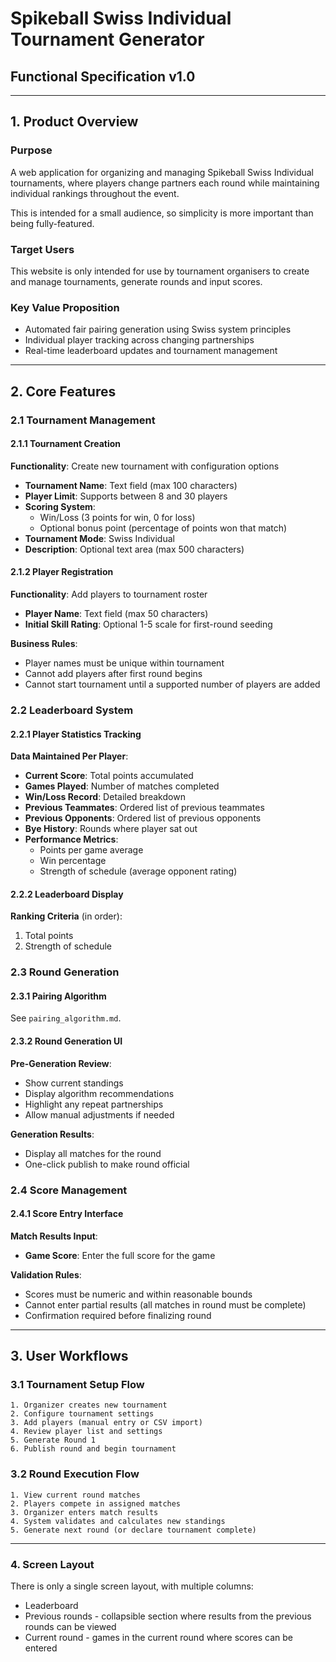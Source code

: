 # **Spikeball Swiss Individual Tournament Generator**
## **Functional Specification v1.0**

---

## **1. Product Overview**

### **Purpose**
A web application for organizing and managing Spikeball Swiss Individual tournaments, where players change partners each round while maintaining individual rankings throughout the event.

This is intended for a small audience, so simplicity is more important than being fully-featured.

### **Target Users**
This website is only intended for use by tournament organisers to create and manage tournaments, generate rounds and input scores.

### **Key Value Proposition**
- Automated fair pairing generation using Swiss system principles
- Individual player tracking across changing partnerships
- Real-time leaderboard updates and tournament management

---

## **2. Core Features**

### **2.1 Tournament Management**

#### **2.1.1 Tournament Creation**
**Functionality**: Create new tournament with configuration options
- **Tournament Name**: Text field (max 100 characters)
- **Player Limit**: Supports between 8 and 30 players
- **Scoring System**: 
  - Win/Loss (3 points for win, 0 for loss)
  - Optional bonus point (percentage of points won that match)
- **Tournament Mode**: Swiss Individual
- **Description**: Optional text area (max 500 characters)

#### **2.1.2 Player Registration**
**Functionality**: Add players to tournament roster
- **Player Name**: Text field (max 50 characters)
- **Initial Skill Rating**: Optional 1-5 scale for first-round seeding

**Business Rules**:
- Player names must be unique within tournament
- Cannot add players after first round begins
- Cannot start tournament until a supported number of players are added

### **2.2 Leaderboard System**

#### **2.2.1 Player Statistics Tracking**
**Data Maintained Per Player**:
- **Current Score**: Total points accumulated
- **Games Played**: Number of matches completed
- **Win/Loss Record**: Detailed breakdown
- **Previous Teammates**: Ordered list of previous teammates
- **Previous Opponents**: Ordered list of previous opponents
- **Bye History**: Rounds where player sat out
- **Performance Metrics**: 
  - Points per game average
  - Win percentage
  - Strength of schedule (average opponent rating)

#### **2.2.2 Leaderboard Display**
**Ranking Criteria** (in order):
1. Total points
3. Strength of schedule

### **2.3 Round Generation**

#### **2.3.1 Pairing Algorithm**
See `pairing_algorithm.md`.

#### **2.3.2 Round Generation UI**
**Pre-Generation Review**:
- Show current standings
- Display algorithm recommendations
- Highlight any repeat partnerships
- Allow manual adjustments if needed

**Generation Results**:
- Display all matches for the round
- One-click publish to make round official

### **2.4 Score Management**

#### **2.4.1 Score Entry Interface**
**Match Results Input**:
- **Game Score**: Enter the full score for the game

**Validation Rules**:
- Scores must be numeric and within reasonable bounds
- Cannot enter partial results (all matches in round must be complete)
- Confirmation required before finalizing round

---

## **3. User Workflows**

### **3.1 Tournament Setup Flow**
```
1. Organizer creates new tournament
2. Configure tournament settings
3. Add players (manual entry or CSV import)
4. Review player list and settings
5. Generate Round 1
6. Publish round and begin tournament
```

### **3.2 Round Execution Flow**
```
1. View current round matches
2. Players compete in assigned matches
3. Organizer enters match results
4. System validates and calculates new standings
5. Generate next round (or declare tournament complete)
```

---

### **4. Screen Layout**

There is only a single screen layout, with multiple columns:
- Leaderboard
- Previous rounds - collapsible section where results from the previous rounds can be viewed
- Current round - games in the current round where scores can be entered


